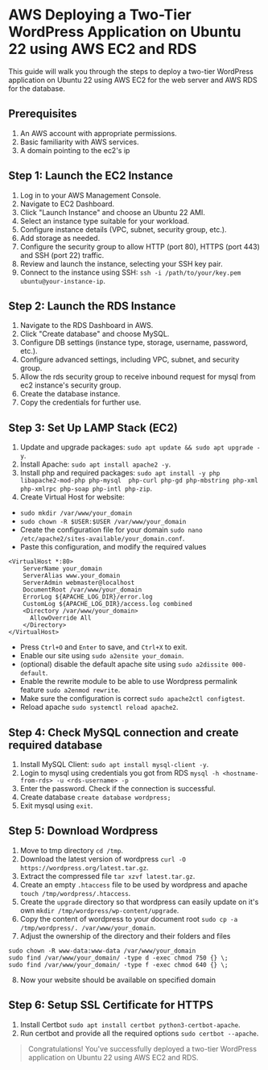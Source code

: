 # AWS Deploying a Two-Tier WordPress Application on Ubuntu 22 using AWS EC2 and RDS

This guide will walk you through the steps to deploy a two-tier WordPress application on Ubuntu 22 using AWS EC2 for the web server and AWS RDS for the database.

## Prerequisites

1. An AWS account with appropriate permissions.
2. Basic familiarity with AWS services.
3. A domain pointing to the ec2's ip

## Step 1: Launch the EC2 Instance

1. Log in to your AWS Management Console.
2. Navigate to EC2 Dashboard.
3. Click "Launch Instance" and choose an Ubuntu 22 AMI.
4. Select an instance type suitable for your workload.
5. Configure instance details (VPC, subnet, security group, etc.).
6. Add storage as needed.
7. Configure the security group to allow HTTP (port 80), HTTPS (port 443) and SSH (port 22) traffic.
8. Review and launch the instance, selecting your SSH key pair.
9. Connect to the instance using SSH: `ssh -i /path/to/your/key.pem ubuntu@your-instance-ip`.

## Step 2: Launch the RDS Instance

1. Navigate to the RDS Dashboard in AWS.
2. Click "Create database" and choose MySQL.
3. Configure DB settings (instance type, storage, username, password, etc.).
4. Configure advanced settings, including VPC, subnet, and security group.
5. Allow the rds security group to receive inbound request for mysql from ec2 instance's security group.
6. Create the database instance.
7. Copy the credentials for further use.


## Step 3: Set Up LAMP Stack (EC2)

1. Update and upgrade packages: `sudo apt update && sudo apt upgrade -y`.
2. Install Apache: `sudo apt install apache2 -y`.
3. Install php and required packages: `sudo apt install -y php libapache2-mod-php php-mysql  php-curl php-gd php-mbstring php-xml php-xmlrpc php-soap php-intl php-zip`.
4. Create Virtual Host for website:
  - `sudo mkdir /var/www/your_domain`
  - `sudo chown -R $USER:$USER /var/www/your_domain`
  - Create the configuration file for your domain `sudo nano /etc/apache2/sites-available/your_domain.conf`.
  - Paste this configuration, and modify the required values
  ```
  <VirtualHost *:80>
      ServerName your_domain
      ServerAlias www.your_domain 
      ServerAdmin webmaster@localhost
      DocumentRoot /var/www/your_domain
      ErrorLog ${APACHE_LOG_DIR}/error.log
      CustomLog ${APACHE_LOG_DIR}/access.log combined
      <Directory /var/www/your_domain>
        AllowOverride All
      </Directory>
  </VirtualHost>
```
  - Press `Ctrl+O` and `Enter` to save, and `Ctrl+X` to exit.
  - Enable our site using `sudo a2ensite your_domain`.
  - (optional) disable the default apache site using `sudo a2dissite 000-default`.
  - Enable the rewrite module to be able to use Wordpress permalink feature `sudo a2enmod rewrite`.
  - Make sure the configuration is correct `sudo apache2ctl configtest`.
  - Reload apache `sudo systemctl reload apache2`.

## Step 4: Check MySQL connection and create required database

1. Install MySQL Client: `sudo apt install mysql-client -y`.
2. Login to mysql using credentials you got from RDS `mysql -h <hostname-from-rds> -u <rds-username> -p`
3. Enter the password. Check if the connection is successful.
4. Create database `create database wordpress;`
5. Exit mysql using `exit`.

## Step 5: Download Wordpress

1. Move to tmp directory `cd /tmp`.
2. Download the latest version of wordpress `curl -O https://wordpress.org/latest.tar.gz`.
3. Extract the compressed file `tar xzvf latest.tar.gz`.
4. Create an empty `.htaccess` file to be used by wordpress and apache `touch /tmp/wordpress/.htaccess`.
5. Create the `upgrade` directory so that wordpress can easily update on it's own `mkdir /tmp/wordpress/wp-content/upgrade`.
6. Copy the content of wordpress to your document root `sudo cp -a /tmp/wordpress/. /var/www/your_domain`.
7. Adjust the ownership of the directory and their folders and files
```
sudo chown -R www-data:www-data /var/www/your_domain
sudo find /var/www/your_domain/ -type d -exec chmod 750 {} \;
sudo find /var/www/your_domain/ -type f -exec chmod 640 {} \;
```
8. Now your website should be available on specified domain

## Step 6: Setup SSL Certificate for HTTPS

1. Install Certbot `sudo apt install certbot python3-certbot-apache`.
2. Run certbot and provide all the required options `sudo certbot --apache`.

> Congratulations! You've successfully deployed a two-tier WordPress application on Ubuntu 22 using AWS EC2 and RDS.

